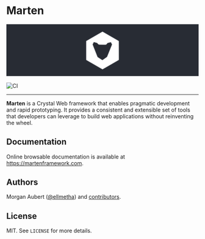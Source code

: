 # Marten

![logo](docs/files/hero.svg)

![CI](https://github.com/martenframework/marten/workflows/CI/badge.svg)

---

**Marten** is a Crystal Web framework that enables pragmatic development and rapid prototyping. It 
provides a consistent and extensible set of tools that developers can leverage to build web applications without 
reinventing the wheel.

## Documentation

Online browsable documentation is available at https://martenframework.com.

## Authors

Morgan Aubert ([@ellmetha](https://github.com/ellmetha)) and 
[contributors](https://github.com/martenframework/marten/contributors).

## License

MIT. See ``LICENSE`` for more details.
